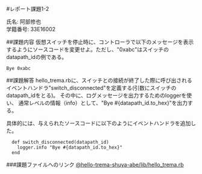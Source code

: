 #レポート課題1-2

氏名: 阿部修也  
学籍番号: 33E16002

##課題内容
仮想スイッチを停止時に、コントローラで以下のメッセージを表示するようにソースコードを変更せよ。ただし、"0xabc"はスイッチのdatapath_idの例である。

```
Bye 0xabc
```

##課題解答
hello_trema.rbに、スイッチとの接続が終了した際に呼び出されるイベントハンドラ"switch_disconnected"を定義する(引数にスイッチのdatapath_idをとる)。
その中に、ログメッセージを出力するためのloggerを使い、
通常レベルの情報（info）として、"Bye #{datapath_id.to_hex}"を出力する。

具体的には、与えられたソースコードに以下のようにイベントハンドラを追加した。

```
  def switch_disconnected(datapath_id)
    logger.info "Bye #{datapath_id.to_hex}"
  end
```

###課題ファイルへのリンク
[@hello-trema-shuya-abe/lib/hello_trema.rb](https://github.com/handai-trema/hello-trema-shuya-abe/blob/master/lib/hello_trema.rb)

